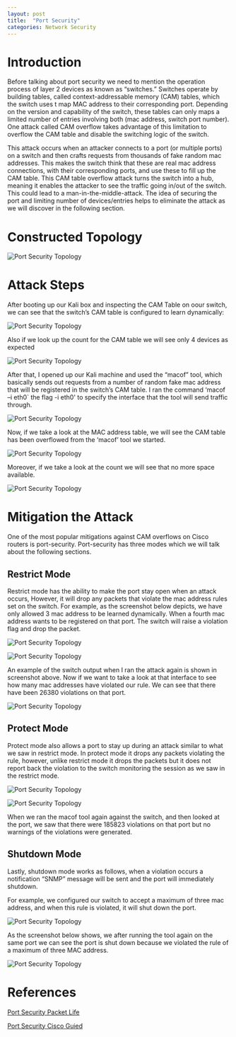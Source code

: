 ```yaml
---
layout: post
title:  "Port Security"
categories: Network Security
---
```


#   **Introduction**
Before talking about port security we need to mention the operation process of layer 2 devices as known as “switches.” Switches operate by building tables, called context-addressable memory (CAM) tables, which the switch uses t map MAC address to their corresponding port. Depending on the version and capability of the switch, these tables can only maps a limited number of entries involving both (mac address, switch port number). One attack called CAM overflow takes advantage of this limitation to overflow the CAM table and disable the switching logic of the switch.

This attack occurs when an attacker connects to a port (or multiple ports) on a switch and then crafts requests from thousands of fake random mac addresses. This makes the switch think that these are real mac address connections, with their corresponding ports, and use these to fill up the CAM table. This CAM table overflow attack turns the switch into a hub, meaning it enables the attacker to see the traffic going in/out of the switch. This could lead to a man-in-the-middle-attack. The idea of securing the port and limiting number of devices/entries helps to eliminate the attack as we will discover in the following section.

#    **Constructed Topology**


![Port Security Topology]({{site.baseurl}}img/port_security/1.2.png)



#  **Attack Steps**
After booting up our Kali box and inspecting the CAM Table on oour switch, we can see that the switch’s CAM table is configured to learn dynamically:

![Port Security Topology](img/port_security/1.3.1.png)

Also if we look up the count for the CAM table we will see only 4 devices as expected

![Port Security Topology](img/port_security/1.3.2.png)


After that, I opened up our Kali machine and used the “macof” tool, which basically sends out requests from a number of random fake mac address that will be registered in the switch’s CAM table. I ran the command ‘macof –i eth0` the flag -i eth0' to specify the interface that the tool will send traffic through.

![Port Security Topology](img/port_security/1.3.3.png)

Now, if we take a look at the MAC address table, we will see the CAM table has been overflowed from the ‘macof’ tool we started.

![Port Security Topology](img/port_security/1.3.4.png)


Moreover, if we take a look at the count we will see that no more space available.

![Port Security Topology](img/port_security/1.3.5.png)

#    **Mitigation the Attack**
One of the most popular mitigations against CAM overflows on Cisco routers is port-security. Port-security has three modes which we will talk about the following sections.

##          **Restrict Mode**
Restrict mode has the ability to make the port stay open when an attack occurs, However, it will drop any packets that violate the mac address rules set on the switch.
For example, as the screenshot below depicts, we have only allowed 3 mac address to be learned dynamically. When a fourth mac address wants to be registered on that port. The switch will raise a violation flag and drop the packet.

![Port Security Topology](img/port_security/1.4.1.1.png)

![Port Security Topology](img/port_security/1.4.1.2.png)

An example of the switch output when I ran the attack again is shown in screenshot above.
Now if we want to take a look at that interface to see how many mac addresses have violated our rule. We can see that there have been 26380 violations on that port.

![Port Security Topology](img/port_security/1.4.1.3.png)

##       **Protect Mode**
Protect mode also allows a port to stay up during an attack similar to what we saw in restrict mode. In protect mode it drops any packets violating the rule, however, unlike restrict mode it drops the packets but it does not report back the violation to the switch monitoring the session as we saw in the restrict mode.

![Port Security Topology](img/port_security/1.4.2.1.png)

![Port Security Topology](img/port_security/1.4.2.2.png)


When we ran the macof tool again against the switch, and then looked at the port, we saw that there were 185823 violations on that port but no warnings of the violations were generated.
##         **Shutdown Mode**
Lastly, shutdown mode works as follows, when a violation occurs a notification “SNMP” message will be sent and the port will immediately shutdown.

For example, we configured our switch to accept a maximum of three mac address, and when this rule is violated, it will shut down the port.

![Port Security Topology](img/port_security/1.4.3.1.png)

As the screenshot below shows, we after running the tool again on the same port we can see the port is shut down because we violated the rule of a maximum of three MAC address.

![Port Security Topology](img/port_security/1.4.3.2.png)


# References

[Port Security Packet Life](http://packetlife.net/blog/2010/may/3/port-security/)

[Port Security Cisco Guied](https://www.cisco.com/c/en/us/td/docs/switches/lan/catalyst4500/12-2/25ew/configuration/guide/conf/port_sec.html/)

